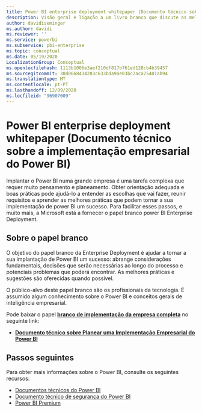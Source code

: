 ```yaml
---
title: Power BI enterprise deployment whitepaper (Documento técnico sobre a implementação empresarial do Power BI)
description: Visão geral e ligação a um livro branco que discute as melhores práticas para implementações de Power BI na empresa
author: davidiseminger
ms.author: davidi
ms.reviewer: ''
ms.service: powerbi
ms.subservice: pbi-enterprise
ms.topic: conceptual
ms.date: 05/19/2020
LocalizationGroup: Conceptual
ms.openlocfilehash: 1113b1006e3aef210df817b761ed128cb4b39457
ms.sourcegitcommit: 30d0668434283c633bda9ae03bc2aca75401ab94
ms.translationtype: MT
ms.contentlocale: pt-PT
ms.lasthandoff: 12/09/2020
ms.locfileid: "96907009"
---
```

# <a name="power-bi-enterprise-deployment-whitepaper"></a>Power BI enterprise deployment whitepaper (Documento técnico sobre a implementação empresarial do Power BI)

Implantar o Power BI numa grande empresa é uma tarefa complexa que requer muito pensamento e planeamento. Obter orientação adequada e boas práticas pode ajudá-lo a entender as escolhas que vai fazer, reunir requisitos e aprender as melhores práticas que podem tornar a sua implementação de power BI um sucesso. Para facilitar esses passos, e muito mais, a Microsoft está a fornecer o papel branco power BI Enterprise Deployment.

## <a name="about-the-whitepaper"></a>Sobre o papel branco
O objetivo do papel branco da Enterprise Deployment é ajudar a tornar a sua implantação de Power BI um sucesso: abrange considerações fundamentais, decisões que serão necessárias ao longo do processo e potenciais problemas que poderá encontrar. As melhores práticas e sugestões são oferecidas quando possível.

O público-alvo deste papel branco são os profissionais da tecnologia. É assumido algum conhecimento sobre o Power BI e conceitos gerais de inteligência empresarial.

Pode baixar o papel [**branco de implementação da empresa completa**](https://aka.ms/PBIEnterpriseDeploymentWP) no seguinte link: 

* [**Documento técnico sobre Planear uma Implementação Empresarial do Power BI**](https://aka.ms/PBIEnterpriseDeploymentWP)

## <a name="next-steps"></a>Passos seguintes

Para obter mais informações sobre o Power BI, consulte os seguintes recursos:

- [Documentos técnicos do Power BI](whitepapers.md)
- [Documento técnico de segurança do Power BI](whitepaper-powerbi-security.md)
- [Power BI Premium](https://aka.ms/pbipremiumwhitepaper)

